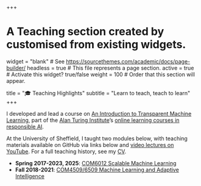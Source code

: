 +++
# A Teaching section created by customised from existing widgets.
widget = "blank"  # See https://sourcethemes.com/academic/docs/page-builder/
headless = true  # This file represents a page section.
active = true  # Activate this widget? true/false
weight = 100  # Order that this section will appear.

title = "🎓 Teaching Highlights"
subtitle = "Learn to teach, teach to learn"
+++

I developed and lead a course on [An Introduction to Transparent Machine Learning](https://pykale.github.io/transparentML/), part of the [Alan Turing Institute](https://www.turing.ac.uk)’s [online learning courses in responsible AI](https://www.turing.ac.uk/funding-call-online-learning-courses-responsible-ai).

At the University of Sheffield, I taught two modules below, with teaching materials available on GitHub via links below and [video lectures on YouTube](https://www.youtube.com/c/HaipingLu/playlists). For a full teaching history, see my [CV](https://haipinglu.github.io/files/cv.pdf).

- **Spring 2017-2023, 2025**: [COM6012 Scalable Machine Learning](https://github.com/haipinglu/ScalableML)
- **Fall 2018-2021**: [COM4509/6509 Machine Learning and Adaptive Intelligence](https://github.com/maalvarezl/MLAI)
